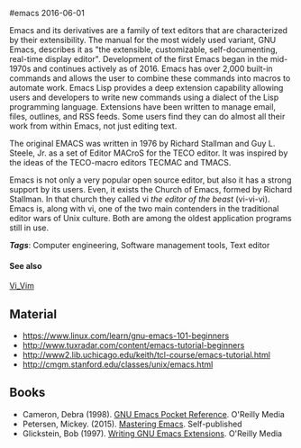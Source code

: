 
#emacs
2016-06-01

Emacs and its derivatives are a family of text editors that are characterized by their extensibility. The manual for the most widely used variant, GNU Emacs, describes it as "the extensible, customizable, self-documenting, real-time display editor". Development of the first Emacs began in the mid-1970s and continues actively as of 2016. Emacs has over 2,000 built-in commands and allows the user to combine these commands into macros to automate work. Emacs Lisp provides a deep extension capability allowing users and developers to write new commands using a dialect of the Lisp programming language. Extensions have been written to manage email, files, outlines, and RSS feeds. Some users find they can do almost all their work from within Emacs, not just editing text.

The original EMACS was written in 1976 by Richard Stallman and Guy L. Steele, Jr. as a set of Editor MACroS for the TECO editor. It was inspired by the ideas of the TECO-macro editors TECMAC and TMACS.

Emacs is not only a very popular open source editor, but also it has a strong support by its users. Even, it exists the Church of Emacs, formed by Richard Stallman. In that church they called vi _the editor of the beast_ (vi-vi-vi). Emacs is, along with vi, one of the two main contenders in the traditional editor wars of Unix culture. Both are among the oldest application programs still in use.

***Tags***: Computer engineering, Software management tools, Text editor

#### See also
[Vi_Vim](/vi_vim)
## Material
* https://www.linux.com/learn/gnu-emacs-101-beginners
* http://www.tuxradar.com/content/emacs-tutorial-beginners
* http://www2.lib.uchicago.edu/keith/tcl-course/emacs-tutorial.html
* http://cmgm.stanford.edu/classes/unix/emacs.html

## Books
* Cameron, Debra (1998). [GNU Emacs Pocket Reference](https://www.goodreads.com/book/show/889149.GNU_Emacs_Pocket_Reference). O'Reilly Media
* Petersen, Mickey. (2015). [Mastering Emacs](https://www.goodreads.com/book/show/25587882-mastering-emacs). Self-published
* Glickstein, Bob (1997). [Writing GNU Emacs Extensions](https://www.goodreads.com/book/show/1639039.Writing_GNU_Emacs_Extensions). O'Reilly Media


